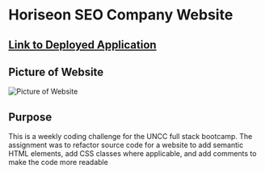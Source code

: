 # Horiseon SEO Company Website

## [Link to Deployed Application](https://ckester99.github.io/Module-1-Challenge/index.html)

## Picture of Website
![Picture of Website](https://github.com/ckester99/Module-1-Challenge/blob/main/readme-img.jpg)

## Purpose
This is a weekly coding challenge for the UNCC full stack bootcamp. The assignment was to refactor source code for a website to add
semantic HTML elements, add CSS classes where applicable, and add comments to make the code more readable
